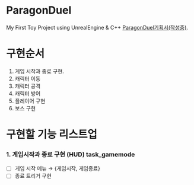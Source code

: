 # ParagonDuel
My First Toy Project using UnrealEngine &amp; C++
[ParagonDuel기획서(작성중)](https://glimmer-fireplace-3ae.notion.site/ParagonDuel-919df217dd444675b4aeb2c7e3e18446).

# 구현순서

1. 게임 시작과 종료 구현.
2. 캐릭터 이동 
3. 캐릭터 공격
4. 캐릭터 방어
5. 플레이어 구현
6. 보스 구현

# 구현할 기능 리스트업
### 1. 게임시작과 종료 구현 (HUD) task_gamemode
- [ ]  게임 시작 메뉴 → {게임시작, 게임종료}
- [ ]  종료 트리거 구현
